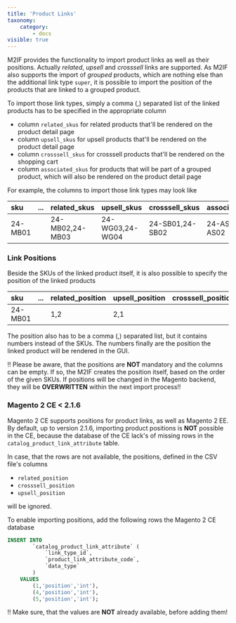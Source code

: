```yaml
---
title: 'Product Links'
taxonomy:
    category:
        - docs
visible: true
---
```


M2IF provides the functionality to import product links as well as their positions. Actually *related*, *upsell* and *crosssell* links are supported. As M2IF also supports the import of *grouped* products, which are nothing else than the additional link type `super`, it is possible to import the position of the products that are linked to a grouped product.

To import those link types, simply a comma (,) separated list of the linked products has to be specified in the appropriate column

* column `related_skus` for related products that'll be rendered on the product detail page
* column `upsell_skus` for upsell products that'll be rendered on the product detail page
* column `crosssell_skus` for crosssell products that'll be rendered on the shopping cart
* column `associated_skus` for products that will be part of a grouped product, which will also be rendered on the product detail page

For example, the columns to import those link types may look like

| sku     | ... | related_skus    | upsell_skus     | crosssell_skus  | associated_skus | ... |
|:--------|:----|:----------------|:----------------|:----------------|:----------------|:----|
| 24-MB01 |     | 24-MB02,24-MB03 | 24-WG03,24-WG04 | 24-SB01,24-SB02 | 24-AS01,24-AS02 |     |

### Link Positions

Beside the SKUs of the linked product itself, it is also possible to specify the position of the linked products

| sku     | ... | related_position | upsell_position | crosssell_position | associated_position | ... |
|:--------|:----|:-----------------|:----------------|:-------------------|:--------------------|:----|
| 24-MB01 |     | 1,2              | 2,1             |                    | 1,2                 |     |

The position also has to be a comma (,) separated list, but it contains numbers instead of the SKUs. The numbers finally are the position the linked product will be rendered in the GUI.

!! Please be aware, that the positions are **NOT** mandatory and the columns can be empty. If so, the M2IF creates the position itself, based on the order of the given SKUs. If positions will be changed in the Magento backend, they will be **OVERWRITTEN** within the next import process!!

### Magento 2 CE < 2.1.6

Magento 2 CE supports positions for product links, as well as Magento 2 EE. By default, up to version 2.1.6, importing product positions is **NOT** possible in the CE, because the database of the CE lack's of missing rows in the `catalog_product_link_attribute` table.

In case, that the rows are not available, the positions, defined in the CSV file's columns 

* `related_position`
* `crosssell_position`
* `upsell_position`

will be ignored.

To enable importing positions, add the following rows the Magento 2 CE database

```sql
INSERT INTO 
        `catalog_product_link_attribute` (
            `link_type_id`, 
            `product_link_attribute_code`, 
            `data_type`
        ) 
    VALUES
        (1,'position','int'),
        (4,'position','int'),
        (5,'position','int');
```

!! Make sure, that the values are **NOT** already available, before adding them!
